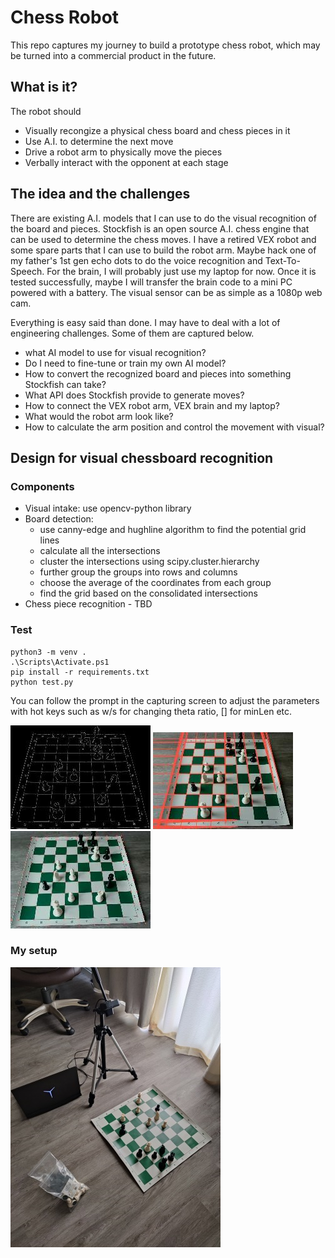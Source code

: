 # Chess Robot

This repo captures my journey to build a prototype chess robot, which may be
turned into a commercial product in the future.

## What is it?

The robot should

 * Visually recongize a physical chess board and chess pieces in it
 * Use A.I. to determine the next move
 * Drive a robot arm to physically move the pieces
 * Verbally interact with the opponent at each stage

## The idea and the challenges

There are existing A.I. models that I can use to do the visual recognition of
the board and pieces. Stockfish is an open source A.I. chess engine that can be
used to determine the chess moves. I have a retired VEX robot and some spare
parts that I can use to build the robot arm. Maybe hack one of my father's
1st gen echo dots to do the voice recognition and Text-To-Speech. For the
brain, I will probably just use my laptop for now. Once it is tested
successfully, maybe I will transfer the brain code to a mini PC powered with a
battery. The visual sensor can be as simple as a 1080p web cam.

Everything is easy said than done. I may have to deal with a lot of engineering
challenges. Some of them are captured below.

 * what AI model to use for visual recognition?
 * Do I need to fine-tune or train my own AI model?
 * How to convert the recognized board and pieces into something Stockfish can take?
 * What API does Stockfish provide to generate moves?
 * How to connect the VEX robot arm, VEX brain and my laptop?
 * What would the robot arm look like?
 * How to calculate the arm position and control the movement with visual? 

## Design for visual chessboard recognition

### Components

 * Visual intake: use opencv-python library
 * Board detection:
   * use canny-edge and hughline algorithm to find the potential grid lines
   * calculate all the intersections
   * cluster the intersections using scipy.cluster.hierarchy
   * further group the groups into rows and columns
   * choose the average of the coordinates from each group
   * find the grid based on the consolidated intersections
 * Chess piece recognition - TBD

### Test

```
python3 -m venv .
.\Scripts\Activate.ps1
pip install -r requirements.txt
python test.py
```
You can follow the prompt in the capturing screen to adjust the parameters with hot keys such as
w/s for changing theta ratio, [] for minLen etc.

![Canny Edge Sample][2] ![hugh_line][3] ![consolidated dots][4]

### My setup
![My setup][1]

[1]: images/my_setup.jpg "My Setup"
[2]: images/sample_canny_edge.jpg
[3]: images/hough_line.jpg
[4]: images/consolidated_dots.jpg
